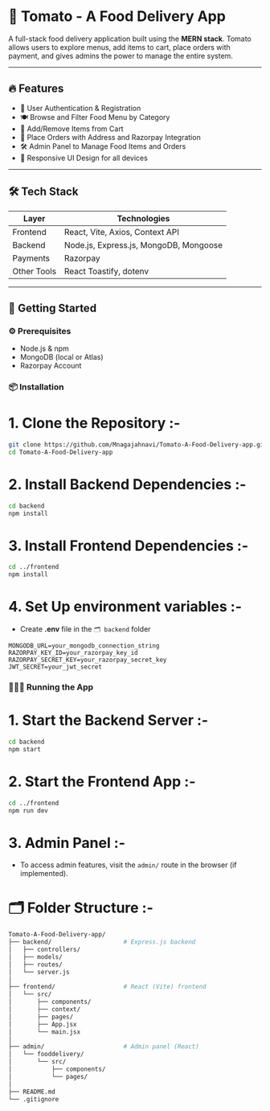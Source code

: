 # 🍅 Tomato - A Food Delivery App

A full-stack food delivery application built using the **MERN stack**. Tomato allows users to explore menus, add items to cart, place orders with payment, and gives admins the power to manage the entire system.

---

## 🔥 Features

- 🔐 User Authentication & Registration
- 🍽️ Browse and Filter Food Menu by Category
- 🛒 Add/Remove Items from Cart
- 🧾 Place Orders with Address and Razorpay Integration
- 🛠️ Admin Panel to Manage Food Items and Orders
- 📱 Responsive UI Design for all devices

---

## 🛠️ Tech Stack

| Layer       | Technologies                          |
|-------------|---------------------------------------|
| Frontend    | React, Vite, Axios, Context API       |
| Backend     | Node.js, Express.js, MongoDB, Mongoose|
| Payments    | Razorpay                              |
| Other Tools | React Toastify, dotenv                |

---

## 🚀 Getting Started

### ⚙️ Prerequisites

- Node.js & npm
- MongoDB (local or Atlas)
- Razorpay Account

### 📦 Installation

# 1. Clone the Repository :-

```bash
git clone https://github.com/Mnagajahnavi/Tomato-A-Food-Delivery-app.git
cd Tomato-A-Food-Delivery-app
```
# 2. Install Backend Dependencies :-
```bash
cd backend
npm install
```
# 3. Install Frontend Dependencies :-
```bash
cd ../frontend
npm install
```
# 4. Set Up environment variables :-
- Create **.env** file in the ```🗂️ backend``` folder
```
MONGODB_URL=your_mongodb_connection_string
RAZORPAY_KEY_ID=your_razorpay_key_id
RAZORPAY_SECRET_KEY=your_razorpay_secret_key
JWT_SECRET=your_jwt_secret
```
### 🧑🏻‍💻 Running the App
# 1. Start the Backend Server :-
```bash
cd backend
npm start
```
# 2. Start the Frontend App :-
```bash
cd ../frontend
npm run dev
```
# 3. Admin Panel :-
- To access admin features, visit the `admin/` route in the browser (if implemented).

# 🗂️ Folder Structure :-
```bash
Tomato-A-Food-Delivery-app/
├── backend/                    # Express.js backend
│   ├── controllers/
│   ├── models/
│   ├── routes/
│   └── server.js
│
├── frontend/                   # React (Vite) frontend
│   └── src/
│       ├── components/
│       ├── context/
│       ├── pages/
│       ├── App.jsx
│       └── main.jsx
│
├── admin/                      # Admin panel (React)
│   └── fooddelivery/
│       └── src/
│           ├── components/
│           └── pages/
│
├── README.md
└── .gitignore
```
